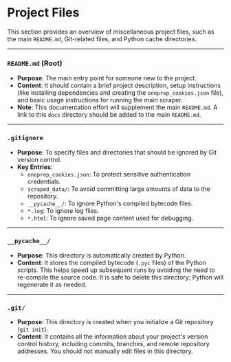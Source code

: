 # Project Files

This section provides an overview of miscellaneous project files, such as the main `README.md`, Git-related files, and Python cache directories.

---

### `README.md` (Root)

*   **Purpose**: The main entry point for someone new to the project.
*   **Content**: It should contain a brief project description, setup instructions (like installing dependencies and creating the `oneprep_cookies.json` file), and basic usage instructions for running the main scraper.
*   **Note**: This documentation effort will supplement the main `README.md`. A link to this `docs` directory should be added to the main `README.md`.

---

### `.gitignore`

*   **Purpose**: To specify files and directories that should be ignored by Git version control.
*   **Key Entries**:
    *   `oneprep_cookies.json`: To protect sensitive authentication credentials.
    *   `scraped_data/`: To avoid committing large amounts of data to the repository.
    *   `__pycache__/`: To ignore Python's compiled bytecode files.
    *   `*.log`: To ignore log files.
    *   `*.html`: To ignore saved page content used for debugging.

---

### `__pycache__/`

*   **Purpose**: This directory is automatically created by Python.
*   **Content**: It stores the compiled bytecode (`.pyc` files) of the Python scripts. This helps speed up subsequent runs by avoiding the need to re-compile the source code. It is safe to delete this directory; Python will regenerate it as needed.

---

### `.git/`

*   **Purpose**: This directory is created when you initialize a Git repository (`git init`).
*   **Content**: It contains all the information about your project's version control history, including commits, branches, and remote repository addresses. You should not manually edit files in this directory.
